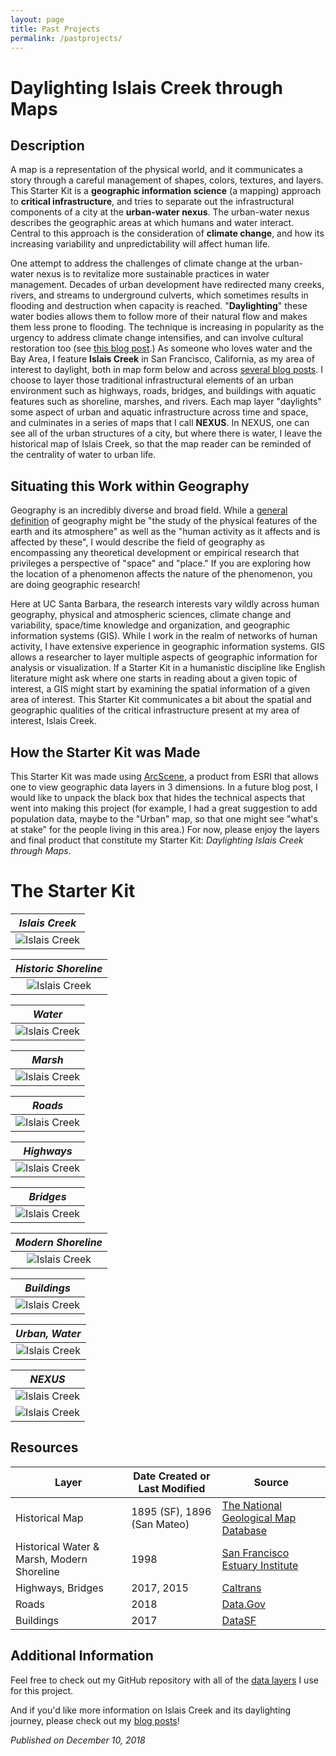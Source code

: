 ```yaml
---
layout: page
title: Past Projects
permalink: /pastprojects/
---
```


# Daylighting Islais Creek through Maps

## Description

A map is a representation of the physical world, and it communicates a story through a careful management of shapes, colors, textures, and layers. This Starter Kit is a **geographic information science** (a mapping) approach to **critical infrastructure**, and tries to separate out the infrastructural components of a city at the **urban-water nexus**. The urban-water nexus describes the geographic areas at which humans and water interact. Central to this approach is the consideration of **climate change**, and how its increasing variability and unpredictability will affect human life.

One attempt to address the challenges of climate change at the urban-water nexus is to revitalize more sustainable practices in water management. Decades of urban development have redirected many creeks, rivers, and streams to underground culverts, which sometimes results in flooding and destruction when capacity is reached. "**Daylighting**" these water bodies allows them to follow more of their natural flow and makes them less prone to flooding. The technique is increasing in popularity as the urgency to address climate change intensifies, and can involve cultural restoration too (see [this blog post](https://sburtner.github.io/shit-creek/).) As someone who loves water and the Bay Area, I feature **Islais Creek** in San Francisco, California, as my area of interest to daylight, both in map form below and across [several blog posts](https://sburtner.github.io/). I choose to layer those traditional infrastructural elements of an urban environment such as highways, roads, bridges, and buildings with aquatic features such as shoreline, marshes, and rivers. Each map layer "daylights" some aspect of urban and aquatic infrastructure across time and space, and culminates in a series of maps that I call **NEXUS**. In NEXUS, one can see all of the urban structures of a city, but where there is water, I leave the historical map of Islais Creek, so that the map reader can be reminded of the centrality of water to urban life.

## Situating this Work within Geography

Geography is an incredibly diverse and broad field. While a [general definition](https://en.oxforddictionaries.com/definition/geography) of geography might be "the study of the physical features of the earth and its atmosphere" as well as the "human activity as it affects and is affected by these", I would describe the field of geography as encompassing any theoretical development or empirical research that privileges a perspective of "space" and "place." If you are exploring how the location of a phenomenon affects the nature of the phenomenon, you are doing geographic research!

Here at UC Santa Barbara, the research interests vary wildly across human geography, physical and atmospheric sciences, climate change and variability, space/time knowledge and organization, and geographic information systems (GIS). While I work in the realm of networks of human activity, I have extensive experience in geographic information systems. GIS allows a researcher to layer multiple aspects of geographic information for analysis or visualization. If a Starter Kit in a humanistic discipline like English literature might ask where one starts in reading about a given topic of interest, a GIS might start by examining the spatial information of a given area of interest. This Starter Kit communicates a bit about the spatial and geographic qualities of the critical infrastructure present at my area of interest, Islais Creek.

## How the Starter Kit was Made

This Starter Kit was made using [ArcScene](http://desktop.arcgis.com/en/arcmap/latest/extensions/3d-analyst/3d-analyst-and-arcscene.htm), a product from ESRI that allows one to view geographic data layers in 3 dimensions. In a future blog post, I would like to unpack the black box that hides the technical aspects that went into making this project (for example, I had a great suggestion to add population data, maybe to the "Urban" map, so that one might see "what's at stake" for the people living in this area.) For now, please enjoy the layers and final product that constitute my Starter Kit: *Daylighting Islais Creek through Maps*.

# The Starter Kit

| *Islais Creek* |
|:--:| 
| ![Islais Creek](https://raw.githubusercontent.com/sburtner/critical_infrastructure/master/images/outputs/a_historic_out.png) |

| *Historic Shoreline* |
|:--:| 
| ![Islais Creek](https://raw.githubusercontent.com/sburtner/critical_infrastructure/master/images/outputs/b_historic_in.png) |

| *Water* |
|:--:| 
| ![Islais Creek](https://raw.githubusercontent.com/sburtner/critical_infrastructure/master/images/outputs/c_historic_water.png) |

| *Marsh* |
|:--:| 
| ![Islais Creek](https://raw.githubusercontent.com/sburtner/critical_infrastructure/master/images/outputs/d_historic_marsh.png) |

| *Roads* |
|:--:| 
| ![Islais Creek](https://raw.githubusercontent.com/sburtner/critical_infrastructure/master/images/outputs/e_roads.png) |

| *Highways* |
|:--:| 
| ![Islais Creek](https://raw.githubusercontent.com/sburtner/critical_infrastructure/master/images/outputs/f_highways.png) |

| *Bridges* |
|:--:| 
| ![Islais Creek](https://raw.githubusercontent.com/sburtner/critical_infrastructure/master/images/outputs/g_bridges.png) |

| *Modern Shoreline* |
|:--:| 
| ![Islais Creek](https://raw.githubusercontent.com/sburtner/critical_infrastructure/master/images/outputs/h_shore_type.png) |

| *Buildings* |
|:--:| 
| ![Islais Creek](https://raw.githubusercontent.com/sburtner/critical_infrastructure/master/images/outputs/i_buildings.png) |

| *Urban, Water* |
|:--:| 
| ![Islais Creek](https://raw.githubusercontent.com/sburtner/critical_infrastructure/master/images/outputs/j_sf_boundary.png) |

| *NEXUS* |
|:--:| 
| ![Islais Creek](https://raw.githubusercontent.com/sburtner/critical_infrastructure/master/images/outputs/k_nexus.png) |
| ![Islais Creek](https://raw.githubusercontent.com/sburtner/critical_infrastructure/master/images/outputs/animation.gif) |


## Resources

**Layer** | **Date Created or Last Modified** | **Source**
------------ | ------------- | -------------
Historical Map | 1895 (SF), 1896 (San Mateo) | [The National Geological Map Database](https://ngmdb.usgs.gov/ngmdb/ngmdb_home.html)
Historical Water & Marsh, Modern Shoreline | 1998 | [San Francisco Estuary Institute](http://www.sfei.org/content/ecoatlas-version-150b4-1998)
Highways, Bridges | 2017, 2015 | [Caltrans](http://www.dot.ca.gov/hq/tsip/gis/datalibrary/#Highway)
Roads | 2018 | [Data.Gov](https://catalog.data.gov/dataset/tiger-line-shapefile-2017-county-san-francisco-county-ca-all-roads-county-based-shapefile)
Buildings | 2017 | [DataSF](https://data.sfgov.org/Housing-and-Buildings/Building-Footprints/72ai-zege)


## Additional Information

Feel free to check out my GitHub repository with all of the [data layers](https://github.com/sburtner/critical_infrastructure) I use for this project.

And if you'd like more information on Islais Creek and its daylighting journey, please check out my [blog posts](https://sburtner.github.io/)!

*Published on December 10, 2018*



